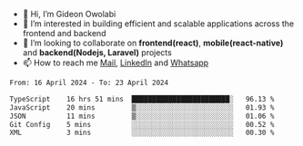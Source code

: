 - 👋 Hi, I’m Gideon Owolabi
- 👀 I’m interested in building efficient and scalable applications across the frontend and backend
- 💞️ I’m looking to collaborate on <b>frontend(react)</b>, <b>mobile(react-native)</b> and <b>backend(Nodejs, Laravel)</b> projects
- 📫 How to reach me <a href="mailto:gideoniyin2021@gmail.com">Mail</a>, <a href="https://www.linkedin.com/in/gideon-owolabi-9b667a232/">LinkedIn</a> and <a href="https://wa.me/2348055377085">Whatsapp</a>

<!---
gude1/gude1 is a ✨ special ✨ repository because its `README.md` (this file) appears on your GitHub profile.
You can click the Preview link to take a look at your changes.
--->

<!--START_SECTION:waka-->

```txt
From: 16 April 2024 - To: 23 April 2024

TypeScript    16 hrs 51 mins  ████████████████████████░   96.13 %
JavaScript    20 mins         ▒░░░░░░░░░░░░░░░░░░░░░░░░   01.93 %
JSON          11 mins         ▒░░░░░░░░░░░░░░░░░░░░░░░░   01.06 %
Git Config    5 mins          ░░░░░░░░░░░░░░░░░░░░░░░░░   00.52 %
XML           3 mins          ░░░░░░░░░░░░░░░░░░░░░░░░░   00.30 %
```

<!--END_SECTION:waka-->
